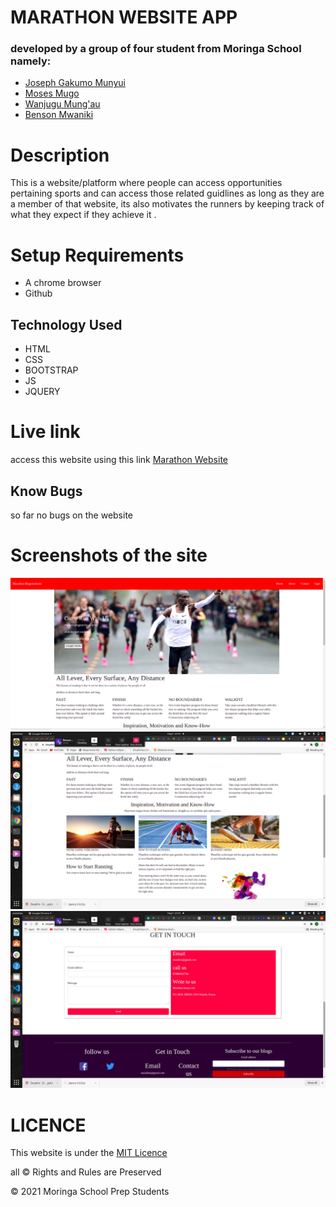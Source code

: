 # MARATHON WEBSITE APP
### developed by a group of four student from Moringa School namely:
* <a href="#">Joseph Gakumo Munyui</a>
* <a href="#">Moses Mugo</a>
* <a href="#">Wanjugu Mung'au</a>
* <a href="#">Benson Mwaniki</a>

# Description
This is a website/platform where people can access opportunities pertaining sports and can access those related guidlines as long as they are a member of that website, its also motivates the runners by keeping track of what they expect if they achieve it .

# Setup Requirements
* A chrome browser
 * Github

 ## Technology Used 
 * HTML
 * CSS
 * BOOTSTRAP
 * JS
 * JQUERY
 
 # Live link 
access this website using this link 
<a href="">Marathon Website</a>

## Know Bugs
so far no bugs on the website

# Screenshots of the site
<img src="./assets/homepage.png">
<img src="./assets/screenshot2.png">
<img src="./assets/footer.png">

# LICENCE
This website is under the <a href="https://choosealicense.com/licenses/mit/#">MIT Licence</a>

 all &copy; Rights and Rules are Preserved

&copy; 2021 Moringa School Prep Students